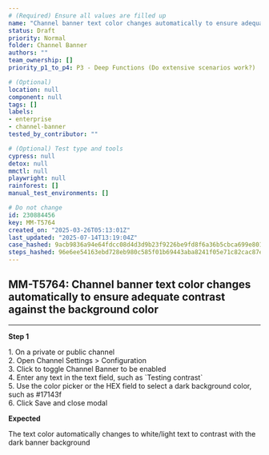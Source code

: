 ```yaml
---
# (Required) Ensure all values are filled up
name: "Channel banner text color changes automatically to ensure adequate contrast against the background color"
status: Draft
priority: Normal
folder: Channel Banner
authors: ""
team_ownership: []
priority_p1_to_p4: P3 - Deep Functions (Do extensive scenarios work?)

# (Optional)
location: null
component: null
tags: []
labels:
- enterprise
- channel-banner
tested_by_contributor: ""

# (Optional) Test type and tools
cypress: null
detox: null
mmctl: null
playwright: null
rainforest: []
manual_test_environments: []

# Do not change
id: 230884456
key: MM-T5764
created_on: "2025-03-26T05:13:01Z"
last_updated: "2025-07-14T13:19:04Z"
case_hashed: 9acb9836a94e64fdcc08d4d3d9b23f9226be9fd8f6a36b5cbca699e801df8e285698b4f448d86163290b63c94a6f65a9
steps_hashed: 96e6ee54163ebd728eb980c585f01b69443aba8241f05e71c82cac87e89cb9517b97cdef0019368eb82b362ecf334cd5
---
```


<!-- (Auto-generated) Based on frontmatter's "key" and "name" -->

## MM-T5764: Channel banner text color changes automatically to ensure adequate contrast against the background color

---

**Step 1**

1\. On a private or public channel\
2\. Open Channel Settings > Configuration\
3\. Click to toggle Channel Banner to be enabled\
4\. Enter any text in the text field, such as \`Testing contrast\`\
5\. Use the color picker or the HEX field to select a dark background color, such as #17143f\
6\. Click Save and close modal

**Expected**

​The text color automatically changes to white/light text to contrast with the dark banner background
